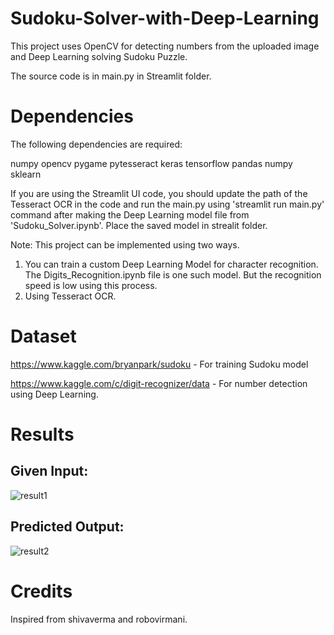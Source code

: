 # Sudoku-Solver-with-Deep-Learning
This project uses OpenCV for detecting numbers from the uploaded image and Deep Learning solving Sudoku Puzzle.

The source code is in main.py in Streamlit folder.

# Dependencies
The following dependencies are required:

numpy
opencv
pygame
pytesseract
keras
tensorflow
pandas
numpy
sklearn

If you are using the Streamlit UI code, you should update the path of the Tesseract OCR in the code and run the main.py using 'streamlit run main.py' command after making the Deep Learning model file from 'Sudoku_Solver.ipynb'. Place the saved model in strealit folder.

Note:
This project can be implemented using two ways. 
1. You can train a custom Deep Learning Model for character recognition. The Digits_Recognition.ipynb file is one such model. But the recognition speed is low using this process. 
2. Using Tesseract OCR.

# Dataset
https://www.kaggle.com/bryanpark/sudoku  - For training Sudoku model

https://www.kaggle.com/c/digit-recognizer/data  -  For number detection using Deep Learning.

# Results

## Given Input:

![result1](https://user-images.githubusercontent.com/50202237/89007751-fd4b2600-d326-11ea-8665-062bff232705.jpg)


## Predicted Output:

![result2](https://user-images.githubusercontent.com/50202237/89007756-ff14e980-d326-11ea-92ea-ce7301be89e4.jpg)

# Credits
Inspired from shivaverma and robovirmani.
